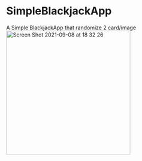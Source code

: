 # SimpleBlackjackApp

A Simple BlackjackApp that randomize 2 card/image
<img width="331" alt="Screen Shot 2021-09-08 at 18 32 26" src="https://user-images.githubusercontent.com/46181646/132502401-8fe15326-7e44-4c27-8982-d4ccce402d11.png">
